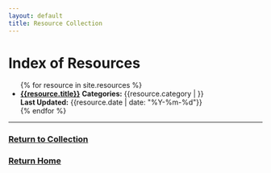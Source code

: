 ```yaml
---
layout: default
title: Resource Collection
---
```


<body>
  <h1>Index of Resources</h1>
  
  <ul>
    {% for resource in site.resources %}
    <li>
      <a href="{{ site.baseurl | escape }}{{resource.url}}"><b>{{resource.title}}</b></a>
      <b>Categories:</b> {{resource.category | }}<br>
      <b>Last Updated:</b> {{resource.date | date: "%Y-%m-%d"}}<br>
    </li>
    {% endfor %}
  </ul>
</body>

***
### [Return to Collection](https://bafflerbach.github.io/DSM-CORE/resource-collection)
### [Return Home](https://bafflerbach.github.io/DSM-CORE)
